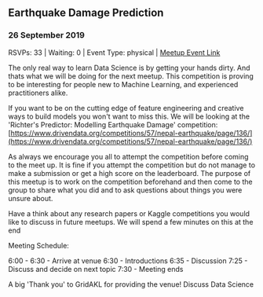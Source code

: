 ## Earthquake Damage Prediction
### 26 September 2019
RSVPs: 33 | Waiting: 0 | Event Type: physical | [Meetup Event Link](https://www.meetup.com/Data-Science-Discussion-Auckland/events/263605958)

The only real way to learn Data Science is by getting your hands dirty. And thats what we will be doing for the next meetup. This competition is proving to be interesting for people new to Machine Learning, and experienced practitioners alike.

If you want to be on the cutting edge of feature engineering and creative ways to build models you won't want to miss this. We will be looking at the 'Richter's Predictor: Modelling Earthquake Damage' competition: [https://www.drivendata.org/competitions/57/nepal-earthquake/page/136/](https://www.drivendata.org/competitions/57/nepal-earthquake/page/136/)

As always we encourage you all to attempt the competition before coming to the meet up. It is fine if you attempt the competition but do not manage to make a submission or get a high score on the leaderboard. The purpose of this meetup is to work on the competition beforehand and then come to the group to share what you did and to ask questions about things you were unsure about.

Have a think about any research papers or Kaggle competitions you would like to discuss in future meetups. We will spend a few minutes on this at the end

Meeting Schedule:

6:00 - 6:30 - Arrive at venue
6:30 - Introductions
6:35 - Discussion
7:25 - Discuss and decide on next topic
7:30 - Meeting ends

A big 'Thank you' to GridAKL for providing the venue!
Discuss Data Science
